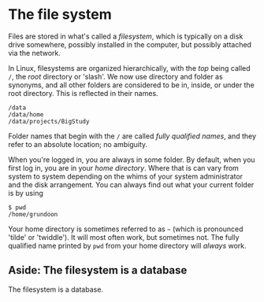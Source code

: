 # The file system

Files are stored in what's called a _filesystem_, which is typically on a disk
drive somewhere, possibly installed in the computer, but possibly attached via
the network.

In Linux, filesystems are organized hierarchically, with the _top_ being called
`/`, the _root_ directory or 'slash'.  We now use directory and folder as
synonyms, and all other folders are considered to be in, inside, or under the
root directory.  This is reflected in their names.
```
/data
/data/home
/data/projects/BigStudy
```
Folder names that begin with the `/` are called _fully qualified names_, and
they refer to an absolute location; no ambiguity.

When you're logged in, you are always in some folder.  By default, when you
first log in, you are in your _home directory_.  Where that is can vary from
system to system depending on the whims of your system administrator and the
disk arrangement.  You can always find out what your current folder is by
using
```
$ pwd
/home/grundoon
```
Your home directory is sometimes referred to as `~` (which is pronounced
'tilde' or 'twiddle').  It will most often work, but sometimes not. The
fully qualified name printed by `pwd` from your home directory will _always_
work.

## Aside:  The filesystem is a database

The filesystem is a database.
